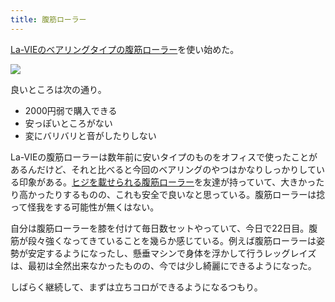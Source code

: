 ```yaml
---
title: 腹筋ローラー
---
```

[La-VIEのベアリングタイプの腹筋ローラー](https://www.amazon.co.jp/dp/B07DNVTVVM)を使い始めた。

![](https://lh4.googleusercontent.com/zgGH0VqEjBr8z7Zj3Jm2uYNzyBqYx3uIQSrX-f8pnrVjfO_EuCOVDeqCzTehyy-9R-IQ-6Tfyta1XfIVwZlQYAVFbhhP-42PRASLem_h8v8W9c95JaZXf7Avjn24cO3DkFfZutVp1v9geqwuSA)

良いところは次の通り。

*   2000円弱で購入できる
*   安っぽいところがない
*   変にバリバリと音がしたりしない

La-VIEの腹筋ローラーは数年前に安いタイプのものをオフィスで使ったことがあるんだけど、それと比べると今回のベアリングのやつはかなりしっかりしている印象がある。[ヒジを載せられる腹筋ローラー](https://www.amazon.co.jp/dp/B08MPRQ4PD)を友達が持っていて、大きかったり高かったりするものの、これも安全で良いなと思っている。腹筋ローラーは捻って怪我をする可能性が無くはない。

自分は腹筋ローラーを膝を付けて毎日数セットやっていて、今日で22日目。腹筋が段々強くなってきていることを幾らか感じている。例えば腹筋ローラーは姿勢が安定するようになったし、懸垂マシンで身体を浮かして行うレッグレイズは、最初は全然出来なかったものの、今では少し綺麗にできるようになった。

しばらく継続して、まずは立ちコロができるようになるつもり。

